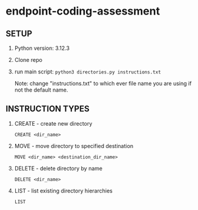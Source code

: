 # endpoint-coding-assessment


## SETUP
1. Python version: 3.12.3
2. Clone repo
3. run main script:  ```python3 directories.py instructions.txt```

      Note: change "instructions.txt"  to which ever file name you are using if not the default name.


## INSTRUCTION TYPES
1. CREATE - create new directory

    ```CREATE <dir_name>```

2. MOVE - move directory to specified destination

    ```MOVE <dir_name> <destination_dir_name>```

3. DELETE - delete directory by name

    ```DELETE <dir_name>```

4. LIST - list existing directory hierarchies

     ```LIST```
